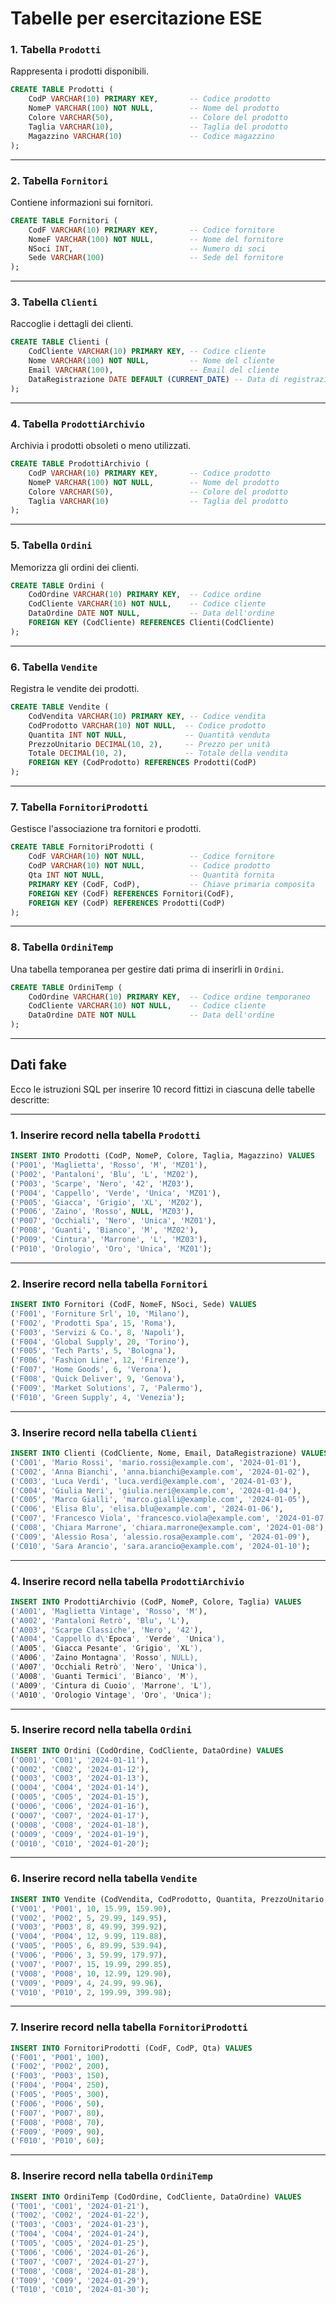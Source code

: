 # Tabelle per esercitazione ESE

### **1. Tabella `Prodotti`**

Rappresenta i prodotti disponibili.

```sql
CREATE TABLE Prodotti (
    CodP VARCHAR(10) PRIMARY KEY,       -- Codice prodotto
    NomeP VARCHAR(100) NOT NULL,        -- Nome del prodotto
    Colore VARCHAR(50),                 -- Colore del prodotto
    Taglia VARCHAR(10),                 -- Taglia del prodotto
    Magazzino VARCHAR(10)               -- Codice magazzino
);
```

---

### **2. Tabella `Fornitori`**

Contiene informazioni sui fornitori.

```sql
CREATE TABLE Fornitori (
    CodF VARCHAR(10) PRIMARY KEY,       -- Codice fornitore
    NomeF VARCHAR(100) NOT NULL,        -- Nome del fornitore
    NSoci INT,                          -- Numero di soci
    Sede VARCHAR(100)                   -- Sede del fornitore
);
```

---

### **3. Tabella `Clienti`**

Raccoglie i dettagli dei clienti.

```sql
CREATE TABLE Clienti (
    CodCliente VARCHAR(10) PRIMARY KEY, -- Codice cliente
    Nome VARCHAR(100) NOT NULL,         -- Nome del cliente
    Email VARCHAR(100),                 -- Email del cliente
    DataRegistrazione DATE DEFAULT (CURRENT_DATE) -- Data di registrazione
);
```

---

### **4. Tabella `ProdottiArchivio`**

Archivia i prodotti obsoleti o meno utilizzati.

```sql
CREATE TABLE ProdottiArchivio (
    CodP VARCHAR(10) PRIMARY KEY,       -- Codice prodotto
    NomeP VARCHAR(100) NOT NULL,        -- Nome del prodotto
    Colore VARCHAR(50),                 -- Colore del prodotto
    Taglia VARCHAR(10)                  -- Taglia del prodotto
);
```

---

### **5. Tabella `Ordini`**

Memorizza gli ordini dei clienti.

```sql
CREATE TABLE Ordini (
    CodOrdine VARCHAR(10) PRIMARY KEY,  -- Codice ordine
    CodCliente VARCHAR(10) NOT NULL,    -- Codice cliente
    DataOrdine DATE NOT NULL,           -- Data dell'ordine
    FOREIGN KEY (CodCliente) REFERENCES Clienti(CodCliente)
);
```

---

### **6. Tabella `Vendite`**

Registra le vendite dei prodotti.

```sql
CREATE TABLE Vendite (
    CodVendita VARCHAR(10) PRIMARY KEY, -- Codice vendita
    CodProdotto VARCHAR(10) NOT NULL,  -- Codice prodotto
    Quantita INT NOT NULL,             -- Quantità venduta
    PrezzoUnitario DECIMAL(10, 2),     -- Prezzo per unità
    Totale DECIMAL(10, 2),             -- Totale della vendita
    FOREIGN KEY (CodProdotto) REFERENCES Prodotti(CodP)
);
```

---

### **7. Tabella `FornitoriProdotti`**

Gestisce l'associazione tra fornitori e prodotti.

```sql
CREATE TABLE FornitoriProdotti (
    CodF VARCHAR(10) NOT NULL,          -- Codice fornitore
    CodP VARCHAR(10) NOT NULL,          -- Codice prodotto
    Qta INT NOT NULL,                   -- Quantità fornita
    PRIMARY KEY (CodF, CodP),           -- Chiave primaria composita
    FOREIGN KEY (CodF) REFERENCES Fornitori(CodF),
    FOREIGN KEY (CodP) REFERENCES Prodotti(CodP)
);
```

---

### **8. Tabella `OrdiniTemp`**

Una tabella temporanea per gestire dati prima di inserirli in `Ordini`.

```sql
CREATE TABLE OrdiniTemp (
    CodOrdine VARCHAR(10) PRIMARY KEY,  -- Codice ordine temporaneo
    CodCliente VARCHAR(10) NOT NULL,    -- Codice cliente
    DataOrdine DATE NOT NULL            -- Data dell'ordine
);
```

---

## Dati fake

Ecco le istruzioni SQL per inserire 10 record fittizi in ciascuna delle tabelle descritte:

---

### **1. Inserire record nella tabella `Prodotti`**

```sql
INSERT INTO Prodotti (CodP, NomeP, Colore, Taglia, Magazzino) VALUES
('P001', 'Maglietta', 'Rosso', 'M', 'MZ01'),
('P002', 'Pantaloni', 'Blu', 'L', 'MZ02'),
('P003', 'Scarpe', 'Nero', '42', 'MZ03'),
('P004', 'Cappello', 'Verde', 'Unica', 'MZ01'),
('P005', 'Giacca', 'Grigio', 'XL', 'MZ02'),
('P006', 'Zaino', 'Rosso', NULL, 'MZ03'),
('P007', 'Occhiali', 'Nero', 'Unica', 'MZ01'),
('P008', 'Guanti', 'Bianco', 'M', 'MZ02'),
('P009', 'Cintura', 'Marrone', 'L', 'MZ03'),
('P010', 'Orologio', 'Oro', 'Unica', 'MZ01');
```

---

### **2. Inserire record nella tabella `Fornitori`**

```sql
INSERT INTO Fornitori (CodF, NomeF, NSoci, Sede) VALUES
('F001', 'Forniture Srl', 10, 'Milano'),
('F002', 'Prodotti Spa', 15, 'Roma'),
('F003', 'Servizi & Co.', 8, 'Napoli'),
('F004', 'Global Supply', 20, 'Torino'),
('F005', 'Tech Parts', 5, 'Bologna'),
('F006', 'Fashion Line', 12, 'Firenze'),
('F007', 'Home Goods', 6, 'Verona'),
('F008', 'Quick Deliver', 9, 'Genova'),
('F009', 'Market Solutions', 7, 'Palermo'),
('F010', 'Green Supply', 4, 'Venezia');
```

---

### **3. Inserire record nella tabella `Clienti`**

```sql
INSERT INTO Clienti (CodCliente, Nome, Email, DataRegistrazione) VALUES
('C001', 'Mario Rossi', 'mario.rossi@example.com', '2024-01-01'),
('C002', 'Anna Bianchi', 'anna.bianchi@example.com', '2024-01-02'),
('C003', 'Luca Verdi', 'luca.verdi@example.com', '2024-01-03'),
('C004', 'Giulia Neri', 'giulia.neri@example.com', '2024-01-04'),
('C005', 'Marco Gialli', 'marco.gialli@example.com', '2024-01-05'),
('C006', 'Elisa Blu', 'elisa.blu@example.com', '2024-01-06'),
('C007', 'Francesco Viola', 'francesco.viola@example.com', '2024-01-07'),
('C008', 'Chiara Marrone', 'chiara.marrone@example.com', '2024-01-08'),
('C009', 'Alessio Rosa', 'alessio.rosa@example.com', '2024-01-09'),
('C010', 'Sara Arancio', 'sara.arancio@example.com', '2024-01-10');
```

---

### **4. Inserire record nella tabella `ProdottiArchivio`**

```sql
INSERT INTO ProdottiArchivio (CodP, NomeP, Colore, Taglia) VALUES
('A001', 'Maglietta Vintage', 'Rosso', 'M'),
('A002', 'Pantaloni Retrò', 'Blu', 'L'),
('A003', 'Scarpe Classiche', 'Nero', '42'),
('A004', 'Cappello d\'Epoca', 'Verde', 'Unica'),
('A005', 'Giacca Pesante', 'Grigio', 'XL'),
('A006', 'Zaino Montagna', 'Rosso', NULL),
('A007', 'Occhiali Retrò', 'Nero', 'Unica'),
('A008', 'Guanti Termici', 'Bianco', 'M'),
('A009', 'Cintura di Cuoio', 'Marrone', 'L'),
('A010', 'Orologio Vintage', 'Oro', 'Unica');
```

---

### **5. Inserire record nella tabella `Ordini`**

```sql
INSERT INTO Ordini (CodOrdine, CodCliente, DataOrdine) VALUES
('O001', 'C001', '2024-01-11'),
('O002', 'C002', '2024-01-12'),
('O003', 'C003', '2024-01-13'),
('O004', 'C004', '2024-01-14'),
('O005', 'C005', '2024-01-15'),
('O006', 'C006', '2024-01-16'),
('O007', 'C007', '2024-01-17'),
('O008', 'C008', '2024-01-18'),
('O009', 'C009', '2024-01-19'),
('O010', 'C010', '2024-01-20');
```

---

### **6. Inserire record nella tabella `Vendite`**

```sql
INSERT INTO Vendite (CodVendita, CodProdotto, Quantita, PrezzoUnitario, Totale) VALUES
('V001', 'P001', 10, 15.99, 159.90),
('V002', 'P002', 5, 29.99, 149.95),
('V003', 'P003', 8, 49.99, 399.92),
('V004', 'P004', 12, 9.99, 119.88),
('V005', 'P005', 6, 89.99, 539.94),
('V006', 'P006', 3, 59.99, 179.97),
('V007', 'P007', 15, 19.99, 299.85),
('V008', 'P008', 10, 12.99, 129.90),
('V009', 'P009', 4, 24.99, 99.96),
('V010', 'P010', 2, 199.99, 399.98);
```

---

### **7. Inserire record nella tabella `FornitoriProdotti`**

```sql
INSERT INTO FornitoriProdotti (CodF, CodP, Qta) VALUES
('F001', 'P001', 100),
('F002', 'P002', 200),
('F003', 'P003', 150),
('F004', 'P004', 250),
('F005', 'P005', 300),
('F006', 'P006', 50),
('F007', 'P007', 80),
('F008', 'P008', 70),
('F009', 'P009', 90),
('F010', 'P010', 60);
```

---

### **8. Inserire record nella tabella `OrdiniTemp`**

```sql
INSERT INTO OrdiniTemp (CodOrdine, CodCliente, DataOrdine) VALUES
('T001', 'C001', '2024-01-21'),
('T002', 'C002', '2024-01-22'),
('T003', 'C003', '2024-01-23'),
('T004', 'C004', '2024-01-24'),
('T005', 'C005', '2024-01-25'),
('T006', 'C006', '2024-01-26'),
('T007', 'C007', '2024-01-27'),
('T008', 'C008', '2024-01-28'),
('T009', 'C009', '2024-01-29'),
('T010', 'C010', '2024-01-30');
```
